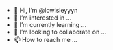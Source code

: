 - 👋 Hi, I’m @lowisleyyyn
- 👀 I’m interested in ...
- 🌱 I’m currently learning ...
- 💞️ I’m looking to collaborate on ...
- 📫 How to reach me ...

<!---
lowisleyyyn/lowisleyyyn is a ✨ special ✨ repository because its `README.md` (this file) appears on your GitHub profile.
You can click the Preview link to take a look at your changes.
--->
